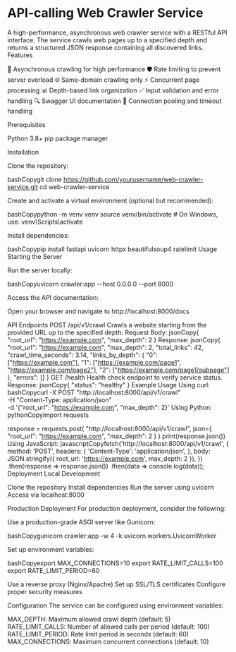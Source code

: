 # API-calling Web Crawler Service
A high-performance, asynchronous web crawler service with a RESTful API interface. The service crawls web pages up to a specified depth and returns a structured JSON response containing all discovered links.
Features

🚀 Asynchronous crawling for high performance
🛡️ Rate limiting to prevent server overload
🌐 Same-domain crawling only
⚡ Concurrent page processing
📊 Depth-based link organization
✅ Input validation and error handling
🔍 Swagger UI documentation
💪 Connection pooling and timeout handling

Prerequisites

Python 3.8+
pip package manager

Installation

Clone the repository:

bashCopygit clone https://github.com/yourusername/web-crawler-service.git
cd web-crawler-service

Create and activate a virtual environment (optional but recommended):

bashCopypython -m venv venv
source venv/bin/activate  # On Windows, use: venv\Scripts\activate

Install dependencies:

bashCopypip install fastapi uvicorn httpx beautifulsoup4 ratelimit
Usage
Starting the Server

Run the server locally:

bashCopyuvicorn crawler:app --host 0.0.0.0 --port 8000

Access the API documentation:


Open your browser and navigate to http://localhost:8000/docs

API Endpoints
POST /api/v1/crawl
Crawls a website starting from the provided URL up to the specified depth.
Request Body:
jsonCopy{
    "root_url": "https://example.com",
    "max_depth": 2
}
Response:
jsonCopy{
    "root_url": "https://example.com",
    "max_depth": 2,
    "total_links": 42,
    "crawl_time_seconds": 3.14,
    "links_by_depth": {
        "0": ["https://example.com"],
        "1": ["https://example.com/page1", "https://example.com/page2"],
        "2": ["https://example.com/page1/subpage"]
    },
    "errors": []
}
GET /health
Health check endpoint to verify service status.
Response:
jsonCopy{
    "status": "healthy"
}
Example Usage
Using curl:
bashCopycurl -X POST "http://localhost:8000/api/v1/crawl" \
     -H "Content-Type: application/json" \
     -d '{"root_url": "https://example.com", "max_depth": 2}'
Using Python:
pythonCopyimport requests

response = requests.post(
    "http://localhost:8000/api/v1/crawl",
    json={
        "root_url": "https://example.com",
        "max_depth": 2
    }
)
print(response.json())
Using JavaScript:
javascriptCopyfetch('http://localhost:8000/api/v1/crawl', {
    method: 'POST',
    headers: {
        'Content-Type': 'application/json',
    },
    body: JSON.stringify({
        root_url: 'https://example.com',
        max_depth: 2
    }),
})
.then(response => response.json())
.then(data => console.log(data));
Deployment
Local Development

Clone the repository
Install dependencies
Run the server using uvicorn
Access via localhost:8000

Production Deployment
For production deployment, consider the following:

Use a production-grade ASGI server like Gunicorn:

bashCopygunicorn crawler:app -w 4 -k uvicorn.workers.UvicornWorker

Set up environment variables:

bashCopyexport MAX_CONNECTIONS=10
export RATE_LIMIT_CALLS=100
export RATE_LIMIT_PERIOD=60

Use a reverse proxy (Nginx/Apache)
Set up SSL/TLS certificates
Configure proper security measures

Configuration
The service can be configured using environment variables:

MAX_DEPTH: Maximum allowed crawl depth (default: 5)
RATE_LIMIT_CALLS: Number of allowed calls per period (default: 100)
RATE_LIMIT_PERIOD: Rate limit period in seconds (default: 60)
MAX_CONNECTIONS: Maximum concurrent connections (default: 10)
